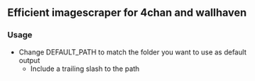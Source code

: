 ## Efficient imagescraper for 4chan and wallhaven

### Usage
* Change DEFAULT_PATH to match the folder you want to use as default output
    * Include a trailing slash to the path
